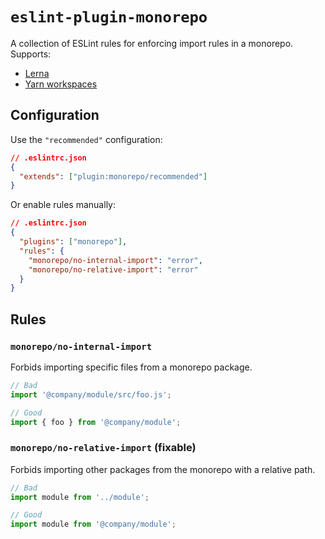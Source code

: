 # `eslint-plugin-monorepo`

A collection of ESLint rules for enforcing import rules in a monorepo. Supports:

* [Lerna](https://github.com/lerna/lerna)
* [Yarn workspaces](https://yarnpkg.com/lang/en/docs/workspaces/)

## Configuration

Use the `"recommended"` configuration:

```json
// .eslintrc.json
{
  "extends": ["plugin:monorepo/recommended"]
}
```

Or enable rules manually:

```json
// .eslintrc.json
{
  "plugins": ["monorepo"],
  "rules": {
    "monorepo/no-internal-import": "error",
    "monorepo/no-relative-import": "error"
  }
}
```

## Rules

### `monorepo/no-internal-import`

Forbids importing specific files from a monorepo package.

```js
// Bad
import '@company/module/src/foo.js';

// Good
import { foo } from '@company/module';
```

### `monorepo/no-relative-import` (fixable)

Forbids importing other packages from the monorepo with a relative path.

```js
// Bad
import module from '../module';

// Good
import module from '@company/module';
```
